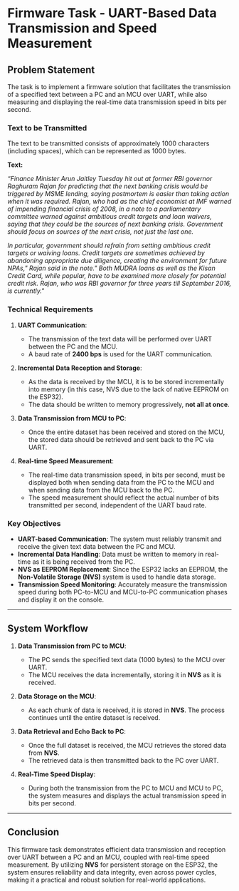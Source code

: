 
# Firmware Task - UART-Based Data Transmission and Speed Measurement

## Problem Statement

The task is to implement a firmware solution that facilitates the transmission of a specified text between a PC and an MCU over UART, while also measuring and displaying the real-time data transmission speed in bits per second.

### Text to be Transmitted

The text to be transmitted consists of approximately 1000 characters (including spaces), which can be represented as 1000 bytes.

**Text:**

*“Finance Minister Arun Jaitley Tuesday hit out at former RBI governor Raghuram Rajan for predicting that the next banking crisis would be triggered by MSME lending, saying postmortem is easier than taking action when it was required. Rajan, who had as the chief economist at IMF warned of impending financial crisis of 2008, in a note to a parliamentary committee warned against ambitious credit targets and loan waivers, saying that they could be the sources of next banking crisis. Government should focus on sources of the next crisis, not just the last one.*

*In particular, government should refrain from setting ambitious credit targets or waiving loans. Credit targets are sometimes achieved by abandoning appropriate due diligence, creating the environment for future NPAs," Rajan said in the note." Both MUDRA loans as well as the Kisan Credit Card, while popular, have to be examined more closely for potential credit risk. Rajan, who was RBI governor for three years till September 2016, is currently."*

### Technical Requirements

1. **UART Communication**:
   - The transmission of the text data will be performed over UART between the PC and the MCU.
   - A baud rate of **2400 bps** is used for the UART communication.

2. **Incremental Data Reception and Storage**:
   - As the data is received by the MCU, it is to be stored incrementally into memory (in this case, NVS due to the lack of native EEPROM on the ESP32).
   - The data should be written to memory progressively, **not all at once**.

3. **Data Transmission from MCU to PC**:
   - Once the entire dataset has been received and stored on the MCU, the stored data should be retrieved and sent back to the PC via UART.

4. **Real-time Speed Measurement**:
   - The real-time data transmission speed, in bits per second, must be displayed both when sending data from the PC to the MCU and when sending data from the MCU back to the PC.
   - The speed measurement should reflect the actual number of bits transmitted per second, independent of the UART baud rate.

### Key Objectives

- **UART-based Communication**: The system must reliably transmit and receive the given text data between the PC and MCU.
- **Incremental Data Handling**: Data must be written to memory in real-time as it is being received from the PC.
- **NVS as EEPROM Replacement**: Since the ESP32 lacks an EEPROM, the **Non-Volatile Storage (NVS)** system is used to handle data storage.
- **Transmission Speed Monitoring**: Accurately measure the transmission speed during both PC-to-MCU and MCU-to-PC communication phases and display it on the console.

---

## System Workflow

1. **Data Transmission from PC to MCU**:
   - The PC sends the specified text data (1000 bytes) to the MCU over UART.
   - The MCU receives the data incrementally, storing it in **NVS** as it is received.

2. **Data Storage on the MCU**:
   - As each chunk of data is received, it is stored in **NVS**. The process continues until the entire dataset is received.

3. **Data Retrieval and Echo Back to PC**:
   - Once the full dataset is received, the MCU retrieves the stored data from **NVS**.
   - The retrieved data is then transmitted back to the PC over UART.

4. **Real-Time Speed Display**:
   - During both the transmission from the PC to MCU and MCU to PC, the system measures and displays the actual transmission speed in bits per second.
   
---

## Conclusion

This firmware task demonstrates efficient data transmission and reception over UART between a PC and an MCU, coupled with real-time speed measurement. By utilizing **NVS** for persistent storage on the ESP32, the system ensures reliability and data integrity, even across power cycles, making it a practical and robust solution for real-world applications.
